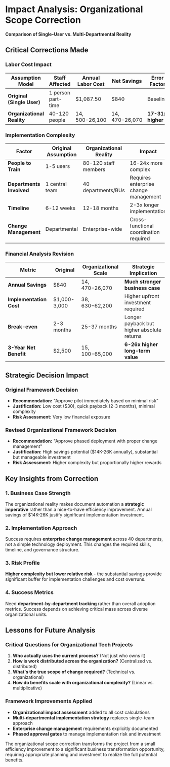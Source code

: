 # Impact Analysis: Organizational Scope Correction
**Comparison of Single-User vs. Multi-Departmental Reality**

## Critical Corrections Made

### Labor Cost Impact

| Assumption Model | Staff Affected | Annual Labor Cost | Net Savings | Error Factor |
|------------------|----------------|-------------------|-------------|--------------|
| **Original (Single User)** | 1 person part-time | $1,087.50 | $840 | Baseline |
| **Organizational Reality** | 40-120 people | $14,500-$26,100 | $14,470-$26,070 | **17-31x higher** |

### Implementation Complexity

| Factor | Original Assumption | Organizational Reality | Impact |
|--------|-------------------|------------------------|---------|
| **People to Train** | 1-5 users | 80-120 staff members | 16-24x more complex |
| **Departments Involved** | 1 central team | 40 departments/BUs | Requires enterprise change management |
| **Timeline** | 6-12 weeks | 12-18 months | 2-3x longer implementation |
| **Change Management** | Departmental | Enterprise-wide | Cross-functional coordination required |

### Financial Analysis Revision

| Metric | Original | Organizational Scale | Strategic Implication |
|--------|----------|---------------------|---------------------|
| **Annual Savings** | $840 | $14,470-$26,070 | **Much stronger business case** |
| **Implementation Cost** | $1,000-3,000 | $38,630-$62,200 | Higher upfront investment required |
| **Break-even** | 2-3 months | 25-37 months | Longer payback but higher absolute returns |
| **3-Year Net Benefit** | $2,500 | $15,100-$65,000 | **6-26x higher long-term value** |

## Strategic Decision Impact

### Original Framework Decision
- **Recommendation:** "Approve pilot immediately based on minimal risk"
- **Justification:** Low cost ($30), quick payback (2-3 months), minimal complexity
- **Risk Assessment:** Very low financial exposure

### Revised Organizational Framework Decision  
- **Recommendation:** "Approve phased deployment with proper change management"
- **Justification:** High savings potential ($14K-26K annually), substantial but manageable investment
- **Risk Assessment:** Higher complexity but proportionally higher rewards

## Key Insights from Correction

### 1. Business Case Strength
The organizational reality makes document automation a **strategic imperative** rather than a nice-to-have efficiency improvement. Annual savings of $14K-26K justify significant implementation investment.

### 2. Implementation Approach
Success requires **enterprise change management** across 40 departments, not a simple technology deployment. This changes the required skills, timeline, and governance structure.

### 3. Risk Profile
**Higher complexity but lower relative risk** - the substantial savings provide significant buffer for implementation challenges and cost overruns.

### 4. Success Metrics
Need **department-by-department tracking** rather than overall adoption metrics. Success depends on achieving critical mass across diverse organizational units.

## Lessons for Future Analysis

### Critical Questions for Organizational Tech Projects
1. **Who actually uses the current process?** (Not just who owns it)
2. **How is work distributed across the organization?** (Centralized vs. distributed)
3. **What's the true scope of change required?** (Technical vs. organizational)
4. **How do benefits scale with organizational complexity?** (Linear vs. multiplicative)

### Framework Improvements Applied
- **Organizational impact assessment** added to all cost calculations
- **Multi-departmental implementation strategy** replaces single-team approach  
- **Enterprise change management** requirements explicitly documented
- **Phased approval gates** to manage implementation risk and investment

The organizational scope correction transforms the project from a small efficiency improvement to a significant business transformation opportunity, requiring appropriate planning and investment to realize the full potential benefits.